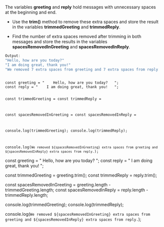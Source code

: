 The variables **greeting** and **reply** hold
messages with unnecessary spaces at the
beginning and end.

- Use the **trim()** method to
  remove these extra spaces
  and store the result in
  the variables **trimmedGreeting**
  and **trimmedReply**.

- Find the number of extra spaces
  removed after trimming in both
  messages and store the results
  in the variables
  **spacesRemovedInGreeting** and
  **spacesRemovedInReply**.

```js
Output:
"Hello, how are you today?"
"I am doing great, thank you!"
"We removed 7 extra spaces from greeting and 7 extra spaces from reply."
```
<codeblock language="javascript" type="exercise" testMode="fixedInput">
<code>
const greeting = "    Hello, how are you today?   ";
const reply = "    I am doing great, thank you!   ";

const trimmedGreeting =
const trimmedReply =

const spacesRemovedInGreeting =
const spacesRemovedInReply =

console.log(trimmedGreeting);
console.log(trimmedReply);

console.log(`We removed ${spacesRemovedInGreeting} extra spaces from greeting and ${spacesRemovedInReply} extra spaces from reply.`);
</code>

<solution>
const greeting = "    Hello, how are you today?   ";
const reply = "    I am doing great, thank you!   ";

const trimmedGreeting = greeting.trim();
const trimmedReply = reply.trim();

const spacesRemovedInGreeting = greeting.length - trimmedGreeting.length;
const spacesRemovedInReply = reply.length - trimmedReply.length;

console.log(trimmedGreeting);
console.log(trimmedReply);

console.log(`We removed ${spacesRemovedInGreeting} extra spaces from greeting and ${spacesRemovedInReply} extra spaces from reply.`);
</solution>
</codeblock>
